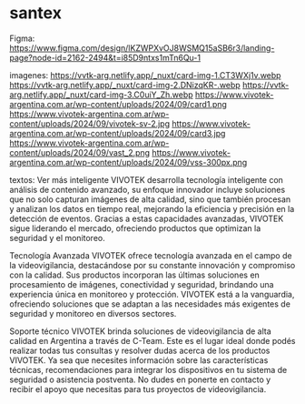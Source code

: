 # santex
Figma: https://www.figma.com/design/lKZWPXvOJ8WSMQ15aSB6r3/landing-page?node-id=2162-2494&t=i85D9ntxs1mTn6Qu-1

imagenes:
https://vvtk-arg.netlify.app/_nuxt/card-img-1.CT3WXj1v.webp
https://vvtk-arg.netlify.app/_nuxt/card-img-2.DNizqKR-.webp
https://vvtk-arg.netlify.app/_nuxt/card-img-3.C0uiY_Zh.webp
https://www.vivotek-argentina.com.ar/wp-content/uploads/2024/09/card1.png
https://www.vivotek-argentina.com.ar/wp-content/uploads/2024/09/vivotek-sv-2.jpg
https://www.vivotek-argentina.com.ar/wp-content/uploads/2024/09/card3.jpg
https://www.vivotek-argentina.com.ar/wp-content/uploads/2024/09/vast_2.png
https://www.vivotek-argentina.com.ar/wp-content/uploads/2024/09/vss-300px.png

textos:
Ver más inteligente
VIVOTEK desarrolla tecnología inteligente con análisis de contenido avanzado, su enfoque innovador incluye soluciones que no solo capturan imágenes de alta calidad, sino que también procesan y analizan los datos en tiempo real, mejorando la eficiencia y precisión en la detección de eventos. Gracias a estas capacidades avanzadas, VIVOTEK sigue liderando el mercado, ofreciendo productos que optimizan la seguridad y el monitoreo.


Tecnología Avanzada
VIVOTEK ofrece tecnología avanzada en el campo de la videovigilancia, destacándose por su constante innovación y compromiso con la calidad. Sus productos incorporan las últimas soluciones en procesamiento de imágenes, conectividad y seguridad, brindando una experiencia única en monitoreo y protección. VIVOTEK está a la vanguardia, ofreciendo soluciones que se adaptan a las necesidades más exigentes de seguridad y monitoreo en diversos sectores.


Soporte técnico
VIVOTEK brinda soluciones de videovigilancia de alta calidad en Argentina a través de C-Team. Este es el lugar ideal donde podés realizar todas tus consultas y resolver dudas acerca de los productos VIVOTEK. Ya sea que necesites información sobre las características técnicas, recomendaciones para integrar los dispositivos en tu sistema de seguridad o asistencia postventa. No dudes en ponerte en contacto y recibir el apoyo que necesitas para tus proyectos de videovigilancia.
